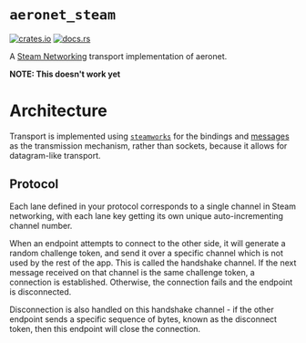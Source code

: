 # `aeronet_steam`

[![crates.io](https://img.shields.io/crates/v/aeronet_steam.svg)](https://crates.io/crates/aeronet_steam)
[![docs.rs](https://img.shields.io/docsrs/aeronet_steam)](https://docs.rs/aeronet_steam)

A [Steam Networking](https://partner.steamgames.com/doc/features/multiplayer/networking) transport
implementation of aeronet.

**NOTE: This doesn't work yet**

# Architecture

Transport is implemented using [`steamworks`](https://crates.io/crates/steamworks) for the bindings
and [messages](https://partner.steamgames.com/doc/api/ISteamNetworkingMessages) as the transmission
mechanism, rather than sockets, because it allows for datagram-like transport.

## Protocol

Each lane defined in your protocol corresponds to a single channel in Steam networking, with each
lane key getting its own unique auto-incrementing channel number.

When an endpoint attempts to connect to the other side, it will generate a random challenge token, 
and send it over a specific channel which is not used by the rest of the app. This is called the
handshake channel. If the next message received on that channel is the same challenge token, a
connection is established. Otherwise, the connection fails and the endpoint is disconnected.

Disconnection is also handled on this handshake channel - if the other endpoint sends a specific
sequence of bytes, known as the disconnect token, then this endpoint will close the connection.
